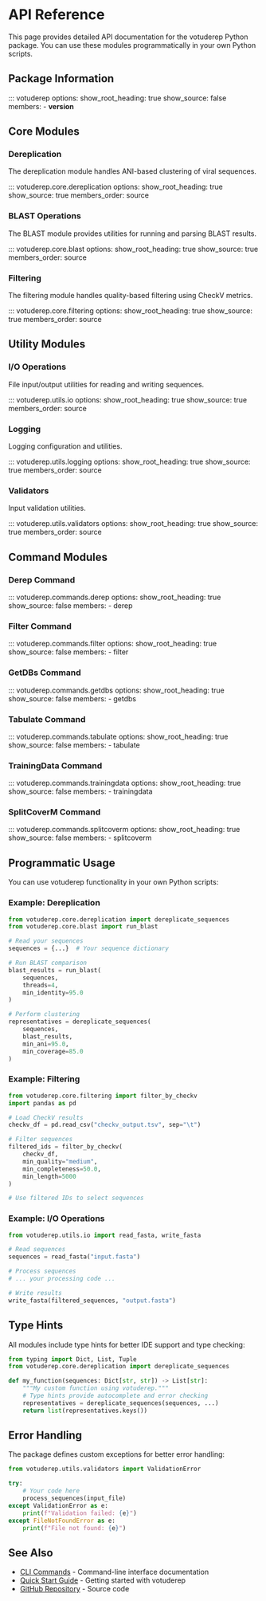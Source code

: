 # API Reference

This page provides detailed API documentation for the votuderep Python package. You can use these modules programmatically in your own Python scripts.

## Package Information

::: votuderep
    options:
      show_root_heading: true
      show_source: false
      members:
        - __version__

## Core Modules

### Dereplication

The dereplication module handles ANI-based clustering of viral sequences.

::: votuderep.core.dereplication
    options:
      show_root_heading: true
      show_source: true
      members_order: source

### BLAST Operations

The BLAST module provides utilities for running and parsing BLAST results.

::: votuderep.core.blast
    options:
      show_root_heading: true
      show_source: true
      members_order: source

### Filtering

The filtering module handles quality-based filtering using CheckV metrics.

::: votuderep.core.filtering
    options:
      show_root_heading: true
      show_source: true
      members_order: source

## Utility Modules

### I/O Operations

File input/output utilities for reading and writing sequences.

::: votuderep.utils.io
    options:
      show_root_heading: true
      show_source: true
      members_order: source

### Logging

Logging configuration and utilities.

::: votuderep.utils.logging
    options:
      show_root_heading: true
      show_source: true
      members_order: source

### Validators

Input validation utilities.

::: votuderep.utils.validators
    options:
      show_root_heading: true
      show_source: true
      members_order: source

## Command Modules

### Derep Command

::: votuderep.commands.derep
    options:
      show_root_heading: true
      show_source: false
      members:
        - derep

### Filter Command

::: votuderep.commands.filter
    options:
      show_root_heading: true
      show_source: false
      members:
        - filter

### GetDBs Command

::: votuderep.commands.getdbs
    options:
      show_root_heading: true
      show_source: false
      members:
        - getdbs

### Tabulate Command

::: votuderep.commands.tabulate
    options:
      show_root_heading: true
      show_source: false
      members:
        - tabulate

### TrainingData Command

::: votuderep.commands.trainingdata
    options:
      show_root_heading: true
      show_source: false
      members:
        - trainingdata

### SplitCoverM Command

::: votuderep.commands.splitcoverm
    options:
      show_root_heading: true
      show_source: false
      members:
        - splitcoverm

## Programmatic Usage

You can use votuderep functionality in your own Python scripts:

### Example: Dereplication

```python
from votuderep.core.dereplication import dereplicate_sequences
from votuderep.core.blast import run_blast

# Read your sequences
sequences = {...}  # Your sequence dictionary

# Run BLAST comparison
blast_results = run_blast(
    sequences,
    threads=4,
    min_identity=95.0
)

# Perform clustering
representatives = dereplicate_sequences(
    sequences,
    blast_results,
    min_ani=95.0,
    min_coverage=85.0
)
```

### Example: Filtering

```python
from votuderep.core.filtering import filter_by_checkv
import pandas as pd

# Load CheckV results
checkv_df = pd.read_csv("checkv_output.tsv", sep="\t")

# Filter sequences
filtered_ids = filter_by_checkv(
    checkv_df,
    min_quality="medium",
    min_completeness=50.0,
    min_length=5000
)

# Use filtered IDs to select sequences
```

### Example: I/O Operations

```python
from votuderep.utils.io import read_fasta, write_fasta

# Read sequences
sequences = read_fasta("input.fasta")

# Process sequences
# ... your processing code ...

# Write results
write_fasta(filtered_sequences, "output.fasta")
```

## Type Hints

All modules include type hints for better IDE support and type checking:

```python
from typing import Dict, List, Tuple
from votuderep.core.dereplication import dereplicate_sequences

def my_function(sequences: Dict[str, str]) -> List[str]:
    """My custom function using votuderep."""
    # Type hints provide autocomplete and error checking
    representatives = dereplicate_sequences(sequences, ...)
    return list(representatives.keys())
```

## Error Handling

The package defines custom exceptions for better error handling:

```python
from votuderep.utils.validators import ValidationError

try:
    # Your code here
    process_sequences(input_file)
except ValidationError as e:
    print(f"Validation failed: {e}")
except FileNotFoundError as e:
    print(f"File not found: {e}")
```

## See Also

- [CLI Commands](cli/index.md) - Command-line interface documentation
- [Quick Start Guide](quickstart.md) - Getting started with votuderep
- [GitHub Repository](https://github.com/quadram-institute-bioscience/votuderep) - Source code
